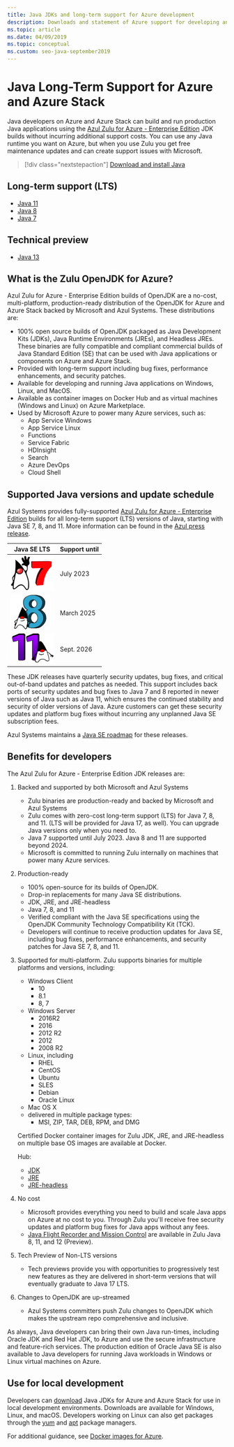 ```yaml
---
title: Java JDKs and long-term support for Azure development
description: Downloads and statement of Azure support for developing and running Java applications.
ms.topic: article
ms.date: 04/09/2019
ms.topic: conceptual
ms.custom: seo-java-september2019
---
```


# Java Long-Term Support for Azure and Azure Stack

Java developers on Azure and Azure Stack can build and run production Java applications using the [Azul Zulu for Azure - Enterprise Edition](https://www.azul.com/downloads/azure-only/zulu/) JDK builds without incurring additional support costs. You can use any Java runtime you want on Azure, but when you use Zulu you get free maintenance updates and can create support issues with Microsoft.

> [!div class="nextstepaction"]
> [Download and install Java](java-jdk-install.md)

## Long-term support (LTS)

* [Java 11](https://https://www.azul.com/downloads/azure-only/zulu/?&version=java-11-lts)
* [Java 8](https://www.azul.com/downloads/azure-only/zulu/?&version=java-8-lts)
* [Java 7](https://www.azul.com/downloads/azure-only/zulu/?&version=java-7-lts)

## Technical preview

* [Java 13](https://www.azul.com/downloads/azure-only/zulu/?&version=java-13)

## What is the Zulu OpenJDK for Azure?

Azul Zulu for Azure - Enterprise Edition builds of OpenJDK are a no-cost, multi-platform, production-ready distribution of the OpenJDK for Azure and Azure Stack backed by Microsoft and Azul Systems. These distributions are:

* 100% open source builds of OpenJDK packaged as Java Development Kits (JDKs), Java Runtime Environments (JREs), and Headless JREs. These binaries are fully compatible and compliant commercial builds of Java Standard Edition (SE) that can be used with Java applications or components on Azure and Azure Stack.
* Provided with long-term support including bug fixes, performance enhancements, and security patches.
* Available for developing and running Java applications on Windows, Linux, and MacOS.
* Available as container images on Docker Hub and as virtual machines (Windows and Linux) on Azure Marketplace.
* Used by Microsoft Azure to power many Azure services, such as:
  * App Service Windows
  * App Service Linux
  * Functions
  * Service Fabric
  * HDInsight
  * Search
  * Azure DevOps
  * Cloud Shell  

## Supported Java versions and update schedule

Azul Systems provides fully-supported [Azul Zulu for Azure - Enterprise Edition](https://www.azul.com/downloads/azure-only/zulu/) builds for all long-term support (LTS) versions of Java, starting with Java SE 7, 8, and 11. More information can be found in the [Azul press release](https://www.azul.com/press_release/free-java-production-support-for-microsoft-azure-azure-stack).

|Java SE LTS  |Support until  |
|---------|----------|
|[![Supported Java version - Java 7](../media/jdk/supported-java-versions-java-7.png)](https://www.azul.com/downloads/azure-only/zulu/?&version=java-7-lts) |July 2023 |
|[![Supported Java version - Java 8](../media/jdk/supported-java-versions-java-8.png)](https://www.azul.com/downloads/azure-only/zulu/?&version=java-8-lts) |March 2025|
|[![Supported Java version - Java 11](../media/jdk/supported-java-versions-java-11.png)](https://https://www.azul.com/downloads/azure-only/zulu/?&version=java-11-lts) |Sept. 2026|

These JDK releases have quarterly security updates, bug fixes, and critical out-of-band updates and patches as needed.  This support includes back ports of security updates and bug fixes to Java 7 and 8 reported in newer versions of Java such as Java 11, which ensures the continued stability and security of older versions of Java.  Azure customers can get these security updates and platform bug fixes without incurring any unplanned Java SE subscription fees.

Azul Systems maintains a [Java SE roadmap](https://www.azul.com/products/azul_support_roadmap/) for these releases.

## Benefits for developers

The Azul Zulu for Azure - Enterprise Edition JDK releases are:

1. Backed and supported by both Microsoft and Azul Systems

   * Zulu binaries are production-ready and backed by Microsoft and Azul Systems
   * Zulu comes with zero-cost long-term support (LTS) for Java 7, 8, and 11. (LTS will be provided for Java 17, as well). You can upgrade Java versions only when you need to.
   * Java 7 supported until July 2023. Java 8 and 11 are supported beyond 2024.
   * Microsoft is committed to running Zulu internally on machines that power many Azure services.

2. Production-ready

   * 100% open-source for its builds of OpenJDK.
   * Drop-in replacements for many Java SE distributions.
   * JDK, JRE, and JRE-headless
   * Java 7, 8, and 11
   * Verified compliant with the Java SE  specifications using the OpenJDK Community Technology Compatibility Kit (TCK).
   * Developers will continue to receive production updates for Java SE, including bug fixes, performance enhancements, and security patches for Java SE 7, 8, and 11.

3. Supported for multi-platform. Zulu supports binaries for multiple platforms and versions, including:

   * Windows Client
     * 10
     * 8.1
     * 8, 7
   * Windows Server
     * 2016R2
     * 2016
     * 2012 R2
     * 2012
     * 2008 R2
   * Linux, including
     * RHEL
     * CentOS
     * Ubuntu
     * SLES
     * Debian
     * Oracle Linux
   * Mac OS X
   * delivered in multiple package types:
     * MSI, ZIP, TAR, DEB, RPM, and DMG

    Certified Docker container images for Zulu JDK, JRE, and JRE-headless on multiple base OS images are available at Docker.

    Hub:

    * [JDK](https://hub.docker.com/_/microsoft-java-jdk)
    * [JRE](https://hub.docker.com/_/microsoft-java-jre)
    * [JRE-headless](https://hub.docker.com/_/microsoft-java-jre-headless)

4. No cost

   * Microsoft provides everything you need to build and scale Java apps on Azure at no cost to you. Through Zulu you'll receive free security updates and platform bug fixes for Java apps without any fees.
   * [Java Flight Recorder and Mission Control](java-jdk-flight-recorder-and-mission-control.md) are available in Zulu Java 8, 11, and 12 (Preview).

5. Tech Preview of Non-LTS versions

   * Tech previews provide you with opportunities to progressively test new features as they are delivered in short-term versions that will eventually graduate to Java 17 LTS.

6. Changes to OpenJDK are up-streamed

   * Azul Systems committers push Zulu changes to OpenJDK which makes the upstream repo comprehensive and inclusive.

As always, Java developers can bring their own Java run-times, including Oracle JDK and Red Hat JDK, to Azure and use  the secure infrastructure and feature-rich services. The production edition of Oracle Java SE is also available to Java developers for running Java workloads in Windows or Linux virtual machines on Azure.

## Use for local development

Developers can [download](https://www.azul.com/downloads/azure-only/zulu/) Java JDKs for Azure and Azure Stack for use in local development environments. Downloads are available for Windows, Linux, and macOS. Developers working on Linux can also get packages through the [yum](https://www.azul.com/downloads/azure-only/zulu/#yum-repo) and [apt](https://www.azul.com/downloads/azure-only/zulu/#apt-repo) package managers.

For additional guidance, see [Docker images for Azure](java-jdk-docker-images.md).

